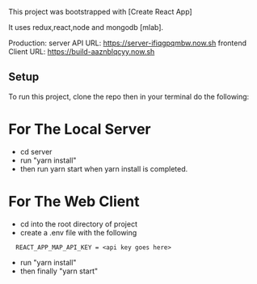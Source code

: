 This project was bootstrapped with [Create React App]

It uses redux,react,node and mongodb [mlab].

Production:
server API URL: https://server-ifiqgpqmbw.now.sh
frontend Client URL: https://build-aaznblqcyy.now.sh

## Setup

To run this project, clone the repo then in your terminal do the following:
  
 # For The Local Server
- cd server
- run "yarn install"
- then run yarn start when yarn install is completed.


# For The Web Client
- cd into the root directory of project
- create a .env file with the following

```
  REACT_APP_MAP_API_KEY = <api key goes here>
```
- run "yarn install"
- then finally "yarn start"
